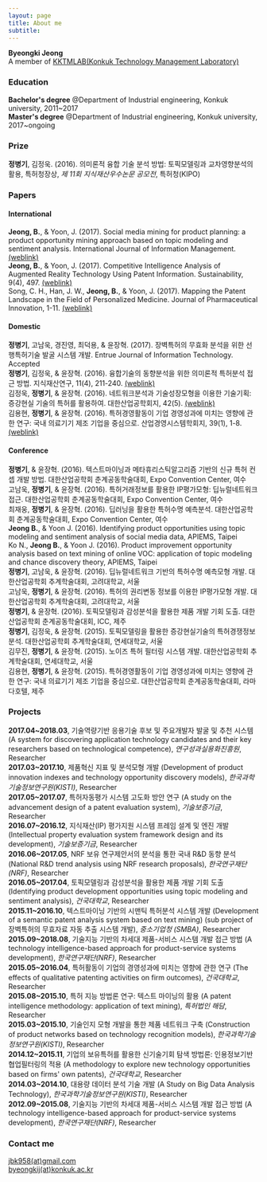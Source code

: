 ```yaml
---
layout: page
title: About me
subtitle: 
---
```


<b>Byeongki Jeong</b>  
A member of [KKTMLAB(Konkuk Technology Management Laboratory)](https://sites.google.com/site/kktmlab/)
### Education
<b>Bachelor's degree</b> @Department of Industrial engineering, Konkuk university, 2011~2017  
<b>Master's degree</b> @Department of Industrial engineering, Konkuk university, 2017~ongoing

### Prize
<b>정병기</b>, 김정욱. (2016). 의미론적 융합 기술 분석 방법: 토픽모델링과 교차영향분석의 활용, 특허청장상, <i>제 11회 지식재산우수논문 공모전</i>, 특허청(KIPO)

### Papers
#### International
<b>Jeong, B.</b>, & Yoon, J. (2017). Social media mining for product planning: a product opportunity mining approach based on topic modeling and sentiment analysis. International Journal of Information Management. [(weblink)](http://www.sciencedirect.com/science/article/pii/S0268401217302955)  
<b>Jeong, B.</b>, & Yoon, J. (2017). Competitive Intelligence Analysis of Augmented Reality Technology Using Patent Information. Sustainability, 9(4), 497. [(weblink)](http://www.mdpi.com/2071-1050/9/4/497)  
Song, C. H., Han, J. W., <b>Jeong, B.</b>, & Yoon, J. (2017). Mapping the Patent Landscape in the Field of Personalized Medicine. Journal of Pharmaceutical Innovation, 1-11. [(weblink)](https://link.springer.com/article/10.1007/s12247-017-9283-z)  

#### Domestic
<b>정병기</b>, 고남욱, 경진영, 최덕용, & 윤장혁. (2017). 장벽특허의 무효화 분석을 위한 선행특허기술 발굴 시스템 개발. Entrue Journal of Information Technology. Accepted  
<b>정병기</b>, 김정욱, & 윤장혁. (2016). 융합기술의 동향분석을 위한 의미론적 특허분석 접근 방법. 지식재산연구, 11(4), 211-240. [(weblink)](https://www.kiip.re.kr/journal/view.do?bd_gb=jor&bd_cd=1&bd_item=0&po_d_gb=&po_no=J00043&po_j_no=J00043&po_a_no=289)  
김정욱, <b>정병기</b>, & 윤장혁. (2016). 네트워크분석과 기술성장모형을 이용한 기술기획: 증강현실 기술의 특허를 활용하여. 대한산업공학회지, 42(5).  [(weblink)](http://www.dbpia.co.kr/Journal/ArticleDetail/NODE07021833?TotalCount=1&Seq=1&q=%5B%EB%84%A4%ED%8A%B8%EC%9B%8C%ED%81%AC%EB%B6%84%EC%84%9D%EA%B3%BC%20%EA%B8%B0%EC%88%A0%EC%84%B1%EC%9E%A5%EB%AA%A8%ED%98%95%EC%9D%84%20%EC%9D%B4%EC%9A%A9%ED%95%9C%20%EA%B8%B0%EC%88%A0%EA%B8%B0%ED%9A%8D%3A%20%EC%A6%9D%EA%B0%95%ED%98%84%EC%8B%A4%20%EA%B8%B0%EC%88%A0%EC%9D%98%20%ED%8A%B9%ED%97%88%EB%A5%BC%20%ED%99%9C%EC%9A%A9%ED%95%98%EC%97%AC%C2%A7coldb%C2%A72%C2%A751%C2%A73%5D&searchWord=%EC%A0%84%EC%B2%B4%3D%5E%24%EB%84%A4%ED%8A%B8%EC%9B%8C%ED%81%AC%EB%B6%84%EC%84%9D%EA%B3%BC%20%EA%B8%B0%EC%88%A0%EC%84%B1%EC%9E%A5%EB%AA%A8%ED%98%95%EC%9D%84%20%EC%9D%B4%EC%9A%A9%ED%95%9C%20%EA%B8%B0%EC%88%A0%EA%B8%B0%ED%9A%8D%3A%20%EC%A6%9D%EA%B0%95%ED%98%84%EC%8B%A4%20%EA%B8%B0%EC%88%A0%EC%9D%98%20%ED%8A%B9%ED%97%88%EB%A5%BC%20%ED%99%9C%EC%9A%A9%ED%95%98%EC%97%AC%5E*&Multimedia=0&isIdentifyAuthor=0&Collection=0&SearchAll=%EB%84%A4%ED%8A%B8%EC%9B%8C%ED%81%AC%EB%B6%84%EC%84%9D%EA%B3%BC%20%EA%B8%B0%EC%88%A0%EC%84%B1%EC%9E%A5%EB%AA%A8%ED%98%95%EC%9D%84%20%EC%9D%B4%EC%9A%A9%ED%95%9C%20%EA%B8%B0%EC%88%A0%EA%B8%B0%ED%9A%8D%3A%20%EC%A6%9D%EA%B0%95%ED%98%84%EC%8B%A4%20%EA%B8%B0%EC%88%A0%EC%9D%98%20%ED%8A%B9%ED%97%88%EB%A5%BC%20%ED%99%9C%EC%9A%A9%ED%95%98%EC%97%AC&isFullText=0&specificParam=0&SearchMethod=0&Sort=1&SortType=desc&Page=1&PageSize=20)  
김용현, <b>정병기</b>, & 윤장혁. (2016). 특허경영활동이 기업 경영성과에 미치는 영향에 관한 연구: 국내 의료기기 제조 기업을 중심으로. 산업경영시스템학회지, 39(1), 1-8. [(weblink)](http://www.ksie.or.kr/bbs/?bid=thesis&volumn=%C1%A639%B1%C7%20%C1%A61%C8%A3)  

#### Conference
<b>정병기</b>, & 윤장혁. (2016). 텍스트마이닝과 메타휴리스틱알고리즘 기반의 신규 특허 컨셉 개발 방법. 대한산업공학회 춘계공동학술대회, Expo Convention Center, 여수  
고남욱, <b>정병기</b>, & 윤장혁. (2016). 특허거래정보를 활용한 IP평가모형: 딥뉴럴네트워크 접근. 대한산업공학회 춘계공동학술대회, Expo Convention Center, 여수  
최재웅, <b>정병기</b>, & 윤장혁. (2016). 딥러닝을 활용한 특허수명 예측분석. 대한산업공학회 춘계공동학술대회, Expo Convention Center, 여수  
<b>Jeong B.</b>, & Yoon J. (2016). Identifying product opportunities using topic modeling and sentiment analysis of social media data, APIEMS, Taipei  
Ko N., <b>Jeong B.</b>, & Yoon J. (2016). Product improvement opportunity analysis based on text mining of online VOC: application of topic modeling and chance discovery theory, APIEMS, Taipei  
<b>정병기</b>, 고남욱, & 윤장혁. (2016). 딥뉴럴네트워크 기반의 특허수명 예측모형 개발. 대한산업공학회 추계학술대회, 고려대학교, 서울  
고남욱, <b>정병기</b>, & 윤장혁. (2016). 특허의 권리변동 정보를 이용한 IP평가모형 개발. 대한산업공학회 추계학술대회, 고려대학교, 서울  
<b>정병기</b>, & 윤장혁. (2016). 토픽모델링과 감성분석을 활용한 제품 개발 기회 도출. 대한산업공학회 춘계공동학술대회, ICC, 제주  
<b>정병기</b>, 김정욱, & 윤장혁. (2015). 토픽모델링을 활용한 증강현실기술의 특허경쟁정보분석. 대한산업공학회 추계학술대회, 연세대학교, 서울  
김무진, <b>정병기</b>, & 윤장혁. (2015). 노이즈 특허 필터링 시스템 개발. 대한산업공학회 추계학술대회, 연세대학교, 서울  
김용현, <b>정병기</b>, & 윤장혁. (2015). 특허경영활동이 기업 경영성과에 미치는 영향에 관한 연구: 국내 의료기기 제조 기업을 중심으로. 대한산업공학회 춘계공동학술대회, 라마다호텔, 제주  

### Projects
<b>2017.04~2018.03</b>, 기술역량기반 응용기술 후보 및 주요개발자 발굴 및 추천 시스템 (A system for discovering application technology candidates and their key researchers based on technological competence), <i>연구성과실용화진흥원</i>, Researcher  
<b>2017.03~2017.10</b>, 제품혁신 지표 및 분석모형 개발 (Development of product innovation indexes and technology opportunity discovery models), <i>한국과학기술정보연구원(KISTI)</i>, Researcher  
<b>2017.05~2017.07</b>, 특허자동평가 시스템 고도화 방안 연구 (A study on the advancement design of a patent evaluation system), <i>기술보증기금</i>, Researcher  
<b>2016.07~2016.12</b>, 지식재산(IP) 평가지원 시스템 프레임 설계 및 엔진 개발 (Intellectual property evaluation system framework design and its development), <i>기술보증기금</i>, Researcher  
<b>2016.06~2017.05</b>, NRF 보유 연구제안서의 분석을 통한 국내 R&D 동향 분석 (National R&D trend analysis using NRF research proposals), <i>한국연구재단(NRF)</i>, Researcher  
<b>2016.05~2017.04</b>, 토픽모델링과 감성분석을 활용한 제품 개발 기회 도출 (Identifying product development opportunities using topic modeling and sentiment analysis), <i>건국대학교</i>, Researcher  
<b>2015.11~2016.10</b>, 텍스트마이닝 기반의 시맨틱 특허분석 시스템 개발 (Development of a semantic patent analysis system based on text mining) (sub project of 장벽특허의 무효자료 자동 추출 시스템 개발), <i>중소기업청 (SMBA)</i>, Researcher  
<b>2015.09~2018.08</b>, 기술지능 기반의 차세대 제품-서비스 시스템 개발 접근 방법 (A technology intelligence-based approach for product-service systems development), <i>한국연구재단(NRF)</i>, Researcher  
<b>2015.05~2016.04</b>,	특허활동이 기업의 경영성과에 미치는 영향에 관한 연구 (The effects of qualitative patenting activities on firm outcomes), <i>건국대학교</i>, Researcher  
<b>2015.08~2015.10</b>, 특허 지능 방법론 연구: 텍스트 마이닝의 활용 (A patent intelligence methodology: application of text mining), <i>특허법인 해담</i>, Researcher  
<b>2015.03~2015.10</b>, 기술인지 모형 개발을 통한 제품 네트워크 구축 (Construction of product networks based on technology recognition models), <i>한국과학기술정보연구원(KISTI)</i>, Researcher  
<b>2014.12~2015.11</b>, 기업의 보유특허를 활용한 신기술기회 탐색 방법론: 인용정보기반 협업필터링의 적용 (A methodology to explore new technology opportunities based on firms' own patents), <i>건국대학교</i>, Researcher    
<b>2014.03~2014.10</b>, 대용량 데이터 분석 기술 개발 (A Study on Big Data Analysis Technology), <i>한국과학기술정보연구원(KISTI)</i>, Researcher  
<b>2012.09~2015.08</b>, 기술지능 기반의 차세대 제품-서비스 시스템 개발 접근 방법 (A technology intelligence-based approach for product-service systems development), <i>한국연구재단(NRF)</i>, Researcher  

### Contact me
[jbk958(at)gmail.com](mailto:jbk958@gmail.com)  
[byeongkij(at)konkuk.ac.kr](mailto:byeongkij@konkuk.ac.kr)